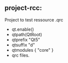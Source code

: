 ## project-rcc:

Project to test ressource .qrc 

- qt.enable()
- qtpath(QtRoot)
- qtprefix "Qt5"
- qtsuffix "d"
- qtmodules { "core" }
- qrc files.
